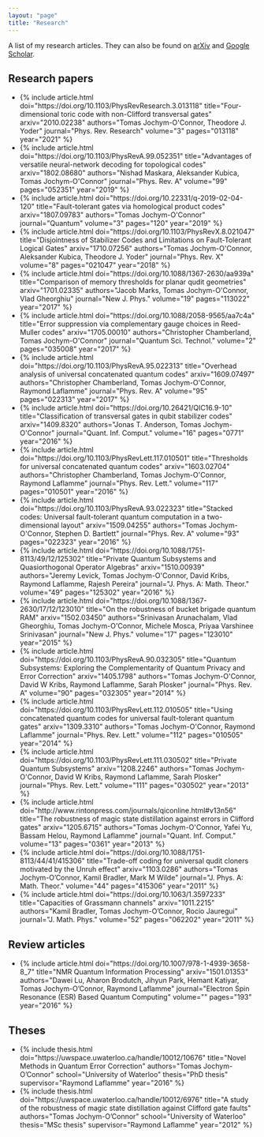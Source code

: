```yaml
---
layout: "page"
title: "Research"
---
```


A list of my research articles. They can also be found on [arXiv](https://arxiv.org/search/?searchtype=author&query=Jochym-O%27Connor%2C+T) and [Google Scholar](https://scholar.google.ca/citations?user=eZhvZL4AAAAJ&hl=en).

## Research papers
<ul>
  <li>
    {% include article.html
        doi="https://doi.org/10.1103/PhysRevResearch.3.013118"
        title="Four-dimensional toric code with non-Clifford transversal gates"  
        arxiv="2010.02238"
        authors="Tomas Jochym-O'Connor, Theodore J. Yoder"
        journal="Phys. Rev. Research"
        volume="3"
        pages="013118"
        year="2021"
    %}
  </li>
  <li>
    {% include article.html
        doi="https://doi.org/10.1103/PhysRevA.99.052351"
        title="Advantages of versatile neural-network decoding for topological codes"  
        arxiv="1802.08680"
        authors="Nishad Maskara, Aleksander Kubica, Tomas Jochym-O'Connor"
        journal="Phys. Rev. A"
        volume="99"
        pages="052351"
        year="2019"
    %}
  </li>
  <li>
    {% include article.html
        doi="https://doi.org/10.22331/q-2019-02-04-120"
        title="Fault-tolerant gates via homological product codes"  
        arxiv="1807.09783"
        authors="Tomas Jochym-O'Connor"
        journal="Quantum"
        volume="3"
        pages="120"
        year="2019"
    %}
  </li>
  <li>
    {% include article.html
        doi="https://doi.org/10.1103/PhysRevX.8.021047"
        title="Disjointness of Stabilizer Codes and Limitations on Fault-Tolerant Logical Gates"  
        arxiv="1710.07256"
        authors="Tomas Jochym-O'Connor, Aleksander Kubica, Theodore J. Yoder"
        journal="Phys. Rev. X"
        volume="8"
        pages="021047"
        year="2018"
    %}
  </li>
  <li>
    {% include article.html
        doi="https://doi.org/10.1088/1367-2630/aa939a"
        title="Comparison of memory thresholds for planar qudit geometries"  
        arxiv="1701.02335"
        authors="Jacob Marks, Tomas Jochym-O'Connor, Vlad Gheorghiu"
        journal="New J. Phys."
        volume="19"
        pages="113022"
        year="2017"
    %}
  </li>
  <li>
    {% include article.html
        doi="https://doi.org/10.1088/2058-9565/aa7c4a"
        title="Error suppression via complementary gauge choices in Reed-Muller codes"  
        arxiv="1705.00010"
        authors="Christopher Chamberland, Tomas Jochym-O'Connor"
        journal="Quantum Sci. Technol."
        volume="2"
        pages="035008"
        year="2017"
    %}
  </li>
  <li>
    {% include article.html
        doi="https://doi.org/10.1103/PhysRevA.95.022313"
        title="Overhead analysis of universal concatenated quantum codes"  
        arxiv="1609.07497"
        authors="Christopher Chamberland, Tomas Jochym-O'Connor, Raymond Laflamme"
        journal="Phys. Rev. A"
        volume="95"
        pages="022313"
        year="2017"
    %}
  </li>
  <li>
    {% include article.html
        doi="https://doi.org/10.26421/QIC16.9-10"
        title="Classification of transversal gates in qubit stabilizer codes"  
        arxiv="1409.8320"
        authors="Jonas T. Anderson, Tomas Jochym-O'Connor"
        journal="Quant. Inf. Comput."
        volume="16"
        pages="0771"
        year="2016"
    %}
  </li>
  <li>
    {% include article.html
        doi="https://doi.org/10.1103/PhysRevLett.117.010501"
        title="Thresholds for universal concatenated quantum codes"  
        arxiv="1603.02704"
        authors="Christopher Chamberland, Tomas Jochym-O'Connor, Raymond Laflamme"
        journal="Phys. Rev. Lett."
        volume="117"
        pages="010501"
        year="2016"
    %}
  </li>
  <li>
    {% include article.html
        doi="https://doi.org/10.1103/PhysRevA.93.022323"
        title="Stacked codes: Universal fault-tolerant quantum computation in a two-dimensional layout"  
        arxiv="1509.04255"
        authors="Tomas Jochym-O'Connor, Stephen D. Bartlett"
        journal="Phys. Rev. A"
        volume="93"
        pages="022323"
        year="2016"
    %}
  </li>
  <li>
    {% include article.html
        doi="https://doi.org/10.1088/1751-8113/49/12/125302"
        title="Private Quantum Subsystems and Quasiorthogonal Operator Algebras"  
        arxiv="1510.00939"
        authors="Jeremy Levick, Tomas Jochym-O'Connor, David Kribs, Raymond Laflamme, Rajesh Pereira"
        journal="J. Phys. A: Math. Theor."
        volume="49"
        pages="125302"
        year="2016"
    %}
  </li>
  <li>
    {% include article.html
        doi="https://doi.org/10.1088/1367-2630/17/12/123010"
        title="On the robustness of bucket brigade quantum RAM"  
        arxiv="1502.03450"
        authors="Srinivasan Arunachalam, Vlad Gheorghiu, Tomas Jochym-O'Connor, Michele Mosca, Priyaa Varshinee Srinivasan"
        journal="New J. Phys."
        volume="17"
        pages="123010"
        year="2015"
    %}
  </li>
  <li>
    {% include article.html
        doi="https://doi.org/10.1103/PhysRevA.90.032305"
        title="Quantum Subsystems: Exploring the Complementarity of Quantum Privacy and Error Correction"  
        arxiv="1405.1798"
        authors="Tomas Jochym-O'Connor, David W Kribs, Raymond Laflamme, Sarah Plosker"
        journal="Phys. Rev. A"
        volume="90"
        pages="032305"
        year="2014"
    %}
  </li>
  <li>
    {% include article.html
        doi="https://doi.org/10.1103/PhysRevLett.112.010505"
        title="Using concatenated quantum codes for universal fault-tolerant quantum gates"  
        arxiv="1309.3310"
        authors="Tomas Jochym-O'Connor, Raymond Laflamme"
        journal="Phys. Rev. Lett."
        volume="112"
        pages="010505"
        year="2014"
    %}
  </li>
  <li>
    {% include article.html
        doi="https://doi.org/10.1103/PhysRevLett.111.030502"
        title="Private Quantum Subsystems"  
        arxiv="1208.2246"
        authors="Tomas Jochym-O'Connor, David W Kribs, Raymond Laflamme, Sarah Plosker"
        journal="Phys. Rev. Lett."
        volume="111"
        pages="030502"
        year="2013"
    %}
  </li>
  <li>
    {% include article.html
        doi="http://www.rintonpress.com/journals/qiconline.html#v13n56"
        title="The robustness of magic state distillation against errors in Clifford gates"  
        arxiv="1205.6715"
        authors="Tomas Jochym-O'Connor, Yafei Yu, Bassam Helou, Raymond Laflamme"
        journal="Quant. Inf. Comput."
        volume="13"
        pages="0361"
        year="2013"
    %}
  </li>
  <li>
    {% include article.html
        doi="https://doi.org/10.1088/1751-8113/44/41/415306"
        title="Trade-off coding for universal qudit cloners motivated by the Unruh effect"  
        arxiv="1103.0286"
        authors="Tomas Jochym-O’Connor, Kamil Bradler, Mark M Wilde"
        journal="J. Phys. A: Math. Theor."
        volume="44"
        pages="415306"
        year="2011"
    %}
  </li>
  <li>
    {% include article.html
        doi="https://doi.org/10.1063/1.3597233"
        title="Capacities of Grassmann channels"  
        arxiv="1011.2215"
        authors="Kamil Bradler, Tomas Jochym-O’Connor, Rocio Jauregui"
        journal="J. Math. Phys."
        volume="52"
        pages="062202"
        year="2011"
    %}
  </li>
</ul>

## Review articles
<ul>
<li>
  {% include article.html
      doi="https://doi.org/10.1007/978-1-4939-3658-8_7"
      title="NMR Quantum Information Processing"  
      arxiv="1501.01353"
      authors="Dawei Lu, Aharon Brodutch, Jihyun Park, Hemant Katiyar, Tomas Jochym-O’Connor, Raymond Laflamme"
      journal="Electron Spin Resonance (ESR) Based Quantum Computing"
      volume=""
      pages="193"
      year="2016"
  %}
</li>
</ul>

## Theses
<ul>
  <li>
    {% include thesis.html
        doi="https://uwspace.uwaterloo.ca/handle/10012/10676"
        title="Novel Methods in Quantum Error Correction"  
        authors="Tomas Jochym-O’Connor"
        school="University of Waterloo"
        thesis="PhD thesis"
        supervisor="Raymond Laflamme"
        year="2016"
    %}
  </li>
  <li>
    {% include thesis.html
        doi="https://uwspace.uwaterloo.ca/handle/10012/6976"
        title="A study of the robustness of magic state distillation against Clifford gate faults"  
        authors="Tomas Jochym-O’Connor"
        school="University of Waterloo"
        thesis="MSc thesis"
        supervisor="Raymond Laflamme"
        year="2012"
    %}
  </li>
</ul>
